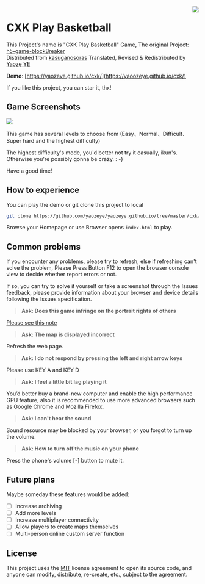 <img src="https://i.imgur.com/aoB8Er1.png" align=right />

# CXK Play Basketball

This Project's name is "CXK Play Basketball" Game, The original Project: [h5-game-blockBreaker](https://github.com/yangyunhe369/h5-game-blockBreaker) <br />
Distributed from [kasuganosoras](https://github.com/kasuganosoras/cxk-ball)
Translated, Revised & Redistributed by [Yaoze YE](https://github.com/yaozeye/)

**Demo**: [https://yaozeye.github.io/cxk/](https://yaoozeye.github.io/cxk/)

If you like this project, you can star it, thx!

## Game Screenshots

![](https://i.imgur.com/gVfLn4a.png)

This game has several levels to choose from (Easy、Normal、Difficult、Super hard and the highest difficulty)

The highest difficulty's mode, you'd better not try it casually, ikun's. Otherwise you're possibly gonna be crazy. : -)

Have a good time!

## How to experience

You can play the demo or git clone this project to local

```bash
git clone https://github.com/yaozeye/yaozeye.github.io/tree/master/cxk/
```

Browse your Homepage or use Browser opens `index.html` to play.

## Common problems

If you encounter any problems, please try to refresh, else if refreshing can't solve the problem, Please Press Button F12 to open the browser console view to decide whether report errors or not.

If so, you can try to solve it yourself or take a screenshot through the Issues feedback, please provide information about your browser and device details following the Issues specification.

> __Ask: Does this game infringe on the portrait rights of others__

[Please see this note](about.md)

> __Ask: The map is displayed incorrect__

Refresh the web page.

> __Ask: I do not respond by pressing the left and right arrow keys__

Please use KEY A and KEY D

> __Ask: I feel a little bit lag playing it__

You’d better buy a brand-new computer and enable the high performance GPU feature, also it is recommended to use more advanced browsers such as Google Chrome and Mozilla Firefox.

> __Ask: I can't hear the sound__

Sound resource may be blocked by your browser, or you forgot to turn up the volume.

> __Ask: How to turn off the music on your phone__

Press the phone's volume \[-] button to mute it.

## Future plans

Maybe someday these features would be added: 

- [ ] Increase archiving
- [ ] Add more levels
- [ ] Increase multiplayer connectivity
- [ ] Allow players to create maps themselves
- [ ] Multi-person online custom server function

## License

This project uses the [MIT](LICENSE) license agreement to open its source code, and anyone can modify, distribute, re-create, etc., subject to the agreement.
